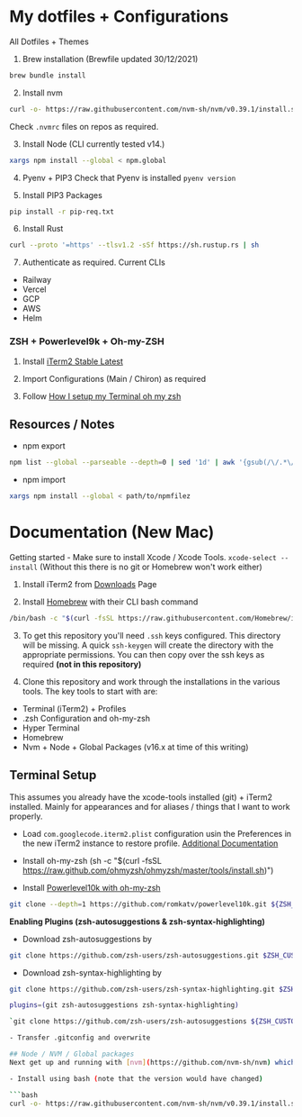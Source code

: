 # My dotfiles + Configurations
All Dotfiles + Themes

1. Brew installation (Brewfile updated 30/12/2021)
```bash
brew bundle install
```

2. Install nvm
```bash
curl -o- https://raw.githubusercontent.com/nvm-sh/nvm/v0.39.1/install.sh | bash
```
Check `.nvmrc` files on repos as required.

3. Install Node (CLI currently tested v14.)
```bash
xargs npm install --global < npm.global
```

4. Pyenv + PIP3
Check that Pyenv is installed `pyenv version`

5. Install PIP3 Packages
```bash
pip install -r pip-req.txt
```

6. Install Rust
```bash
curl --proto '=https' --tlsv1.2 -sSf https://sh.rustup.rs | sh
```

7. Authenticate as required. Current CLIs
- Railway
- Vercel
- GCP
- AWS
- Helm
### ZSH + Powerlevel9k + Oh-my-ZSH

1. Install [iTerm2 Stable Latest](https://iterm2.com/downloads/stable/latest)

2. Import Configurations (Main / Chiron) as required

3. Follow [How I setup my Terminal oh my zsh](https://blog.woodies11.dev/how-i-set-up-my-terminal-oh-my-zsh-powerline9k-iterm-2/)

## Resources / Notes

- npm export
```bash
npm list --global --parseable --depth=0 | sed '1d' | awk '{gsub(/\/.*\//,"",$1); print}' > path/to/npmfile
```
- npm import
```bash
xargs npm install --global < path/to/npmfilez
```
# Documentation (New Mac)
Getting started - Make sure to install Xcode / Xcode Tools. `xcode-select --install`
(Without this there is no git or Homebrew won't work either)

1. Install iTerm2 from [Downloads](https://iterm2.com/downloads.html) Page

2. Install [Homebrew](https://brew.sh/) with their CLI bash command

```bash
/bin/bash -c "$(curl -fsSL https://raw.githubusercontent.com/Homebrew/install/HEAD/install.sh)"
```

3. To get this repository you'll need `.ssh` keys configured. This directory will be missing. A quick `ssh-keygen` will create the directory with the appropriate permissions.
You can then copy over the ssh keys as required __(not in this repository)__

4. Clone this repository and work through the installations in the various tools. The key tools to start with are:

- Terminal (iTerm2) + Profiles
- .zsh Configuration and oh-my-zsh
- Hyper Terminal
- Homebrew
- Nvm + Node + Global Packages (v16.x at time of this writing)

## Terminal Setup
This assumes you already have the xcode-tools installed (git) + iTerm2 installed.
Mainly for appearances and for aliases / things that I want to work properly.

- Load `com.googlecode.iterm2.plist` configuration usin the Preferences in the new iTerm2 instance to restore profile.
[Additional Documentation](https://gitlab.com/gnachman/iterm2/-/wikis/Move-Settings-Between-Machines)

- Install oh-my-zsh (sh -c "$(curl -fsSL https://raw.github.com/ohmyzsh/ohmyzsh/master/tools/install.sh)")

- Install [Powerlevel10k with oh-my-zsh](https://github.com/romkatv/powerlevel10k#oh-my-zsh)

```bash
git clone --depth=1 https://github.com/romkatv/powerlevel10k.git ${ZSH_CUSTOM:-$HOME/.oh-my-zsh/custom}/themes/powerlevel10k
```
**Enabling Plugins (zsh-autosuggestions & zsh-syntax-highlighting)**
- Download zsh-autosuggestions by

```bash
git clone https://github.com/zsh-users/zsh-autosuggestions.git $ZSH_CUSTOM/plugins/zsh-autosuggestions
```

- Download zsh-syntax-highlighting by

```bash
git clone https://github.com/zsh-users/zsh-syntax-highlighting.git $ZSH_CUSTOM/plugins/zsh-syntax-highlighting```

plugins=(git zsh-autosuggestions zsh-syntax-highlighting)

`git clone https://github.com/zsh-users/zsh-autosuggestions ${ZSH_CUSTOM:-~/.oh-my-zsh/custom}/plugins/zsh-autosuggestions`

- Transfer .gitconfig and overwrite

## Node / NVM / Global packages
Next get up and running with [nvm](https://github.com/nvm-sh/nvm) which will manage node versions

- Install using bash (note that the version would have changed)

```bash
curl -o- https://raw.githubusercontent.com/nvm-sh/nvm/v0.39.1/install.sh | bash
```

